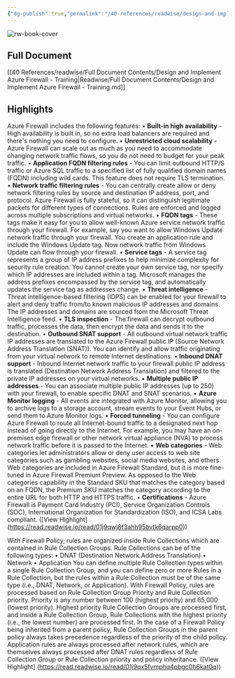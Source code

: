 ```yaml
---
{"dg-publish":true,"permalink":"/40-references/readwise/design-and-implement-azure-firewall-training/","tags":["rw/articles"]}
---
```


![rw-book-cover](https://learn.microsoft.com/en-us/media/open-graph-image.png)

## Full Document
[[40 References/readwise/Full Document Contents/Design and Implement Azure Firewall - Training\|Readwise/Full Document Contents/Design and Implement Azure Firewall - Training.md]]

## Highlights
Azure Firewall includes the following features:
• **Built-in high availability** - High availability is built in, so no extra load balancers are required and there's nothing you need to configure.
• **Unrestricted cloud scalability** - Azure Firewall can scale out as much as you need to accommodate changing network traffic flows, so you do not need to budget for your peak traffic.
• **Application FQDN filtering rules** - You can limit outbound HTTP/S traffic or Azure SQL traffic to a specified list of fully qualified domain names (FQDN) including wild cards. This feature does not require TLS termination.
• **Network traffic filtering rules** - You can centrally create allow or deny network filtering rules by source and destination IP address, port, and protocol. Azure Firewall is fully stateful, so it can distinguish legitimate packets for different types of connections. Rules are enforced and logged across multiple subscriptions and virtual networks.
• **FQDN tags** - These tags make it easy for you to allow well-known Azure service network traffic through your firewall. For example, say you want to allow Windows Update network traffic through your firewall. You create an application rule and include the Windows Update tag. Now network traffic from Windows Update can flow through your firewall.
• **Service tags** - A service tag represents a group of IP address prefixes to help minimize complexity for security rule creation. You cannot create your own service tag, nor specify which IP addresses are included within a tag. Microsoft manages the address prefixes encompassed by the service tag, and automatically updates the service tag as addresses change.
• **Threat intelligence** - Threat intelligence-based filtering (IDPS) can be enabled for your firewall to alert and deny traffic from/to known malicious IP addresses and domains. The IP addresses and domains are sourced from the Microsoft Threat Intelligence feed.
• **TLS inspection** - The firewall can decrypt outbound traffic, processes the data, then encrypt the data and sends it to the destination.
• **Outbound SNAT support** - All outbound virtual network traffic IP addresses are translated to the Azure Firewall public IP (Source Network Address Translation (SNAT)). You can identify and allow traffic originating from your virtual network to remote Internet destinations.
• **Inbound DNAT support** - Inbound Internet network traffic to your firewall public IP address is translated (Destination Network Address Translation) and filtered to the private IP addresses on your virtual networks.
• **Multiple public IP addresses** - You can associate multiple public IP addresses (up to 250) with your firewall, to enable specific DNAT and SNAT scenarios.
• **Azure Monitor logging** - All events are integrated with Azure Monitor, allowing you to archive logs to a storage account, stream events to your Event Hubs, or send them to Azure Monitor logs.
• **Forced tunneling** - You can configure Azure Firewall to route all Internet-bound traffic to a designated next hop instead of going directly to the Internet. For example, you may have an on-premises edge firewall or other network virtual appliance (NVA) to process network traffic before it is passed to the Internet.
• **Web categories** - Web categories let administrators allow or deny user access to web site categories such as gambling websites, social media websites, and others. Web categories are included in Azure Firewall Standard, but it is more fine-tuned in Azure Firewall Premium Preview. As opposed to the Web categories capability in the Standard SKU that matches the category based on an FQDN, the Premium SKU matches the category according to the entire URL for both HTTP and HTTPS traffic.
• **Certifications** - Azure Firewall is Payment Card Industry (PCI), Service Organization Controls (SOC), International Organization for Standardization (ISO), and ICSA Labs compliant. ([View Highlight] (https://read.readwise.io/read/01j9qwj8f3ahh95bvtk6qarpp0))


With Firewall Policy, rules are organized inside Rule Collections which are contained in Rule Collection Groups. Rule Collections can be of the following types:
• DNAT (Destination Network Address Translation)
• Network
• Application
You can define multiple Rule Collection types within a single Rule Collection Group, and you can define zero or more Rules in a Rule Collection, but the rules within a Rule Collection must be of the same type (i.e., DNAT, Network, or Application).
With Firewall Policy, rules are processed based on Rule Collection Group Priority and Rule Collection priority. Priority is any number between 100 (highest priority) and 65,000 (lowest priority). Highest priority Rule Collection Groups are processed first, and inside a Rule Collection Group, Rule Collections with the highest priority (i.e., the lowest number) are processed first.
In the case of a Firewall Policy being inherited from a parent policy, Rule Collection Groups in the parent policy always takes precedence regardless of the priority of the child policy.
Application rules are always processed after network rules, which are themselves always processed after DNAT rules regardless of Rule Collection Group or Rule Collection priority and policy inheritance. ([View Highlight] (https://read.readwise.io/read/01j9qx5fvmphq4pbgc0h6kat0q))


